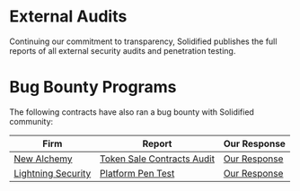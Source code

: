 # External Audits

Continuing our commitment to transparency, Solidified publishes the full reports of all external security audits and penetration testing.


# Bug Bounty Programs

The following contracts have also ran a bug bounty with Solidified community:

| Firm | Report | Our Response |
| ------ | ------ | ------ |
| [New Alchemy](https://newalchemy.io/) | [Token Sale Contracts Audit](https://github.com/solidified-platform/external-audits/blob/master/New%20Alchemy%20Audit%20Report.pdf) | [Our Response](https://github.com/solidified-platform/external-audits/blob/master/New%20Alchemy%20Audit%20Responses.pdf)|
| [Lightning Security](https://lightningsecurity.io/) | [Platform Pen Test](https://github.com/solidified-platform/external-audits/blob/master/Lightning%20Security%20Penetration%20Testing.pdf) | [Our Response](https://github.com/solidified-platform/external-audits/blob/master/Lightning%20Security%20Report%20Responses.pdf) |
